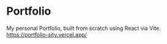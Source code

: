 # Portfolio

My personal Portfolio, built from scratch using React via Vite.
https://portfolio-sity.vercel.app/

